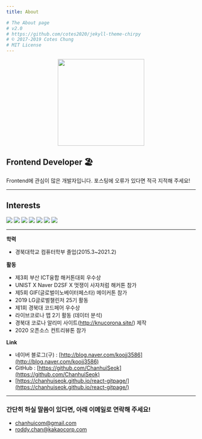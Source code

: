 ```yaml
---
title: About

# The About page
# v2.0
# https://github.com/cotes2020/jekyll-theme-chirpy
# © 2017-2019 Cotes Chung
# MIT License
---
```


<p align="center">
<img src="https://user-images.githubusercontent.com/45116772/114479865-4be1eb80-9c3c-11eb-8d11-fcf32417f7cf.png" width="230">
</p>

## **Frontend Developer** 🏖️ 
Frontend에 관심이 많은 개발자입니다.
포스팅에 오류가 있다면 적극 지적해 주세요!

---

## **Interests**
<img src="https://img.shields.io/badge/JavaScript-ED9517?style=flat-square&logo=javascript&logoColor=white"/></a>
<img src="https://img.shields.io/badge/GraphQL-E10098?style=flat-square&logo=graphql&logoColor=white"/></a>
<img src="https://img.shields.io/badge/Apollo Client-525fbf?style=flat-square&logo=apollo graphql&logoColor=white"/></a>
<img src="https://img.shields.io/badge/C++-00599C?style=flat-square&logo=C%2B%2B&logoColor=white"/></a>
<img src="https://img.shields.io/badge/CSS-926DBB?style=flat-square&logo=CSS3&logoColor=white"/></a>
<img src="https://img.shields.io/badge/AWS-232F3E?style=flat-square&logo=amazon aws&logoColor=white"/></a>
<img src="https://img.shields.io/badge/Photoshop-2871BA?style=flat-square&logo=adobe photoshop&logoColor=white"/></a>

---
**학력**
* 경북대학교 컴퓨터학부 졸업(2015.3~2021.2)
 
**활동**
* 제3회 부산 ICT융합 해커톤대회 우수상
* UNIST X Naver D2SF X 멋쟁이 사자처럼 해커톤 참가
* 제5회 GIF(글로벌이노베이터페스타) 메이커톤 참가
* 2019 LG글로벌챌린저 25기 활동
* 제1회 경북대 코드페어 우수상
* 라이브코로나 맵 2기 활동 (데이터 분석)
* 경북대 코로나 알리미 사이트(http://knucorona.site/) 제작
* 2020 오픈소스 컨트리뷰톤 참가

**Link**

* 네이버 블로그(구) : [http://blog.naver.com/koojj3586](http://blog.naver.com/koojj3586)
* GitHub : [https://github.com/ChanhuiSeok](https://github.com/ChanhuiSeok)
* [https://chanhuiseok.github.io/react-gitpage/](https://chanhuiseok.github.io/react-gitpage/)

---

### 간단히 하실 말씀이 있다면, 아래 이메일로 연락해 주세요!

* chanhuicom@gmail.com
* roddy.chan@kakaocorp.com